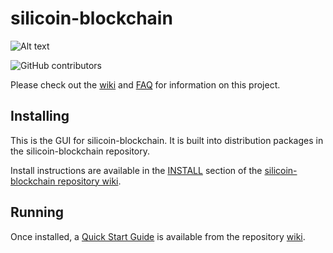# silicoin-blockchain
![Alt text](https://www.silicoin.net/img/silicoin_logo.svg)

![GitHub contributors](https://img.shields.io/github/contributors/Silicoin-Network/silicoin-blockchain?logo=GitHub)

Please check out the [wiki](https://github.com/Silicoin-Network/silicoin-blockchain/wiki)
and [FAQ](https://github.com/Silicoin-Network/silicoin-blockchain/wiki/FAQ) for
information on this project.

## Installing

This is the GUI for silicoin-blockchain. It is built into distribution packages in the silicoin-blockchain repository.

Install instructions are available in the
[INSTALL](https://github.com/Silicoin-Network/silicoin-blockchain/wiki/INSTALL)
section of the
[silicoin-blockchain repository wiki](https://github.com/Silicoin-Network/silicoin-blockchain/wiki).

## Running

Once installed, a
[Quick Start Guide](https://github.com/Silicoin-Network/silicoin-blockchain/wiki/Quick-Start-Guide)
is available from the repository
[wiki](https://github.com/Silicoin-Network/silicoin-blockchain/wiki).

